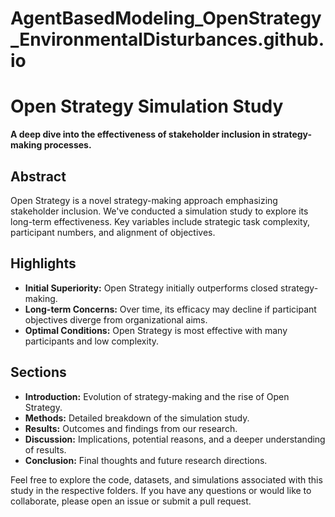 # AgentBasedModeling_OpenStrategy_EnvironmentalDisturbances.github.io
# Open Strategy Simulation Study

**A deep dive into the effectiveness of stakeholder inclusion in strategy-making processes.**

## Abstract

Open Strategy is a novel strategy-making approach emphasizing stakeholder inclusion. We've conducted a simulation study to explore its long-term effectiveness. Key variables include strategic task complexity, participant numbers, and alignment of objectives.

## Highlights

- **Initial Superiority:** Open Strategy initially outperforms closed strategy-making.
- **Long-term Concerns:** Over time, its efficacy may decline if participant objectives diverge from organizational aims.
- **Optimal Conditions:** Open Strategy is most effective with many participants and low complexity.

## Sections

- **Introduction:** Evolution of strategy-making and the rise of Open Strategy.
- **Methods:** Detailed breakdown of the simulation study.
- **Results:** Outcomes and findings from our research.
- **Discussion:** Implications, potential reasons, and a deeper understanding of results.
- **Conclusion:** Final thoughts and future research directions.

Feel free to explore the code, datasets, and simulations associated with this study in the respective folders. If you have any questions or would like to collaborate, please open an issue or submit a pull request.
